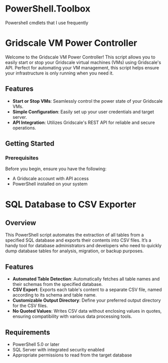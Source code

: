 # PowerShell.Toolbox
Powershell cmdlets that I use frequently

# Gridscale VM Power Controller

Welcome to the Gridscale VM Power Controller! This script allows you to easily start or stop your Gridscale virtual machines (VMs) using Gridscale's API. Perfect for automating your VM management, this script helps ensure your infrastructure is only running when you need it.

## Features

- **Start or Stop VMs**: Seamlessly control the power state of your Gridscale VMs.
- **Simple Configuration**: Easily set up your user credentials and target server.
- **API Integration**: Utilizes Gridscale's REST API for reliable and secure operations.

## Getting Started

### Prerequisites

Before you begin, ensure you have the following:

- A Gridscale account with API access
- PowerShell installed on your system

# SQL Database to CSV Exporter

## Overview

This PowerShell script automates the extraction of all tables from a specified SQL database and exports their contents into CSV files. It’s a handy tool for database administrators and developers who need to quickly dump database tables for analysis, migration, or backup purposes.

## Features

- **Automated Table Detection**: Automatically fetches all table names and their schemas from the specified database.
- **CSV Export**: Exports each table's content to a separate CSV file, named according to its schema and table name.
- **Customizable Output Directory**: Define your preferred output directory for the CSV files.
- **No Quoted Values**: Writes CSV data without enclosing values in quotes, ensuring compatibility with various data processing tools.

## Requirements

- PowerShell 5.0 or later
- SQL Server with integrated security enabled
- Appropriate permissions to read from the target database
